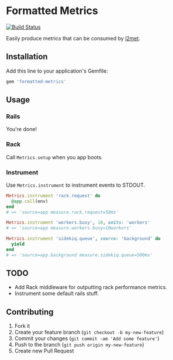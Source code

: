 # Formatted Metrics

[![Build Status](https://travis-ci.org/remind101/formatted-metrics.png)](https://travis-ci.org/remind101/formatted-metrics)

Easily produce metrics that can be consumed by [l2met](https://github.com/ryandotsmith/l2met).

## Installation

Add this line to your application's Gemfile:

```ruby
gem 'formatted-metrics'
```

## Usage

### Rails

You're done!

### Rack

Call `Metrics.setup` when you app boots.

### Instrument

Use `Metrics.instrument` to instrument events to STDOUT.

```ruby
Metrics.instrument 'rack.request' do
  @app.call(env)
end
# => 'source=app measure.rack.request=50ms'

Metrics.instrument 'workers.busy', 10, units: 'workers'
# => 'source=app measure.workers.busy=10workers'

Metrics.instrument 'sidekiq.queue', source: 'background' do
  yield
end
# => 'source=app.background measure.sidekiq.queue=500ms'
```

## TODO

* Add Rack middleware for outputting rack performance metrics.
* Instrument some default rails stuff.

## Contributing

1. Fork it
2. Create your feature branch (`git checkout -b my-new-feature`)
3. Commit your changes (`git commit -am 'Add some feature'`)
4. Push to the branch (`git push origin my-new-feature`)
5. Create new Pull Request
